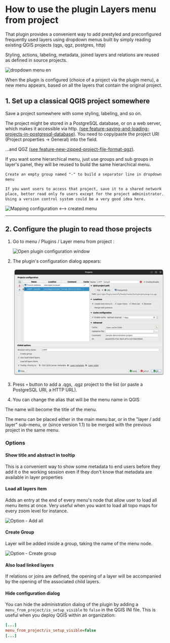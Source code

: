 # How to use the plugin Layers menu from project

That plugin provides a convenient way to add prestyled and preconfigured frequently used layers using dropdown menus built by simply reading existing QGIS projects (qgs, qgz, postgres, http)

Styling, actions, labeling, metadata, joined layers and relations are reused as defined in source projects.

![dropdown menu en](../static/drop_down_menu_en.png)

When the plugin is configured (choice of a project via the plugin menu), a new menu appears, based on all the layers that contain the original project.

## 1. Set up a classical QGIS project somewhere

Save a project somewhere with some styling, labeling, and so on.

The project might be stored in a PostgreSQL database, or on a web server, which makes it accessible via http. [(see feature-saving-and-loading-projects-in-postgresql-database)](https://qgis.org/en/site/forusers/visualchangelog32/index.html#feature-saving-and-loading-projects-in-postgresql-database). You need to copy/paste the project URI (Project properties -> General) into the field.

...and QGZ [(see feature-new-zipped-project-file-format-qgz)](https://qgis.org/en/site/forusers/visualchangelog30/index.html#feature-new-zipped-project-file-format-qgz).

If you want some hierarchical menu, just use groups and sub groups in layer's panel, they will be reused to build the same hierarchical menu.

```{tip}
Create an empty group named "-" to build a separator line in dropdown menu
```

```{note}
If you want users to access that project, save it to a shared network place, better read only fo users except for the project administrator. Using a version control system could be a very good idea here.
```

![Mapping configuration <--> created menu](../static/mapping.png)

----

## 2. Configure the plugin to read those projects

1. Go to menu / Plugins / Layer menu from project :

    ![Open plugin configuration window](../static/config_window_access_en.png)

1. The plugin's configuration dialog appears:

    ![configuration window](../static/config_window_en.png)

1. Press `+` button to add a .qgs, .qgz project to the list (or paste a PostgreSQL URI, a HTTP URL).
1. You can change the alias that will be the menu name in QGIS

The name will become the title of the menu.

The menu can be placed either in the main menu bar, or in the "layer / add layer" sub-menu, or (since version 1.1) to be merged with the previous project in the same menu.

### Options

#### Show title and abstract in tooltip

This is a convenient way to show some metadata to end users before they add it o the working session even if they don't know that metadata are available in layer properties

#### Load all layers item

Adds an entry at the end of every menu's node that allow user to load all menu items at once. Very useful when you want to load all topo maps for every zoom level for instance.

![Option - Add all](../static/add_all_option_en.png)

#### Create Group

Layer will be added inside a group, taking the name of the menu node.

![Option - Create group](../static/add_group_option_en.png)

#### Also load linked layers

If relations or joins are defined, the opening of a layer will be accompanied by the opening of the associated child layers.

#### Hide configuration dialog

You can hide the administration dialog of the plugin by adding a `menu_from_project/is_setup_visible` to `false` in the QGIS INI file. This is useful when you deploy QGIS within an organization:

```ini
[...]
menu_from_project/is_setup_visible=false
[...]
```
